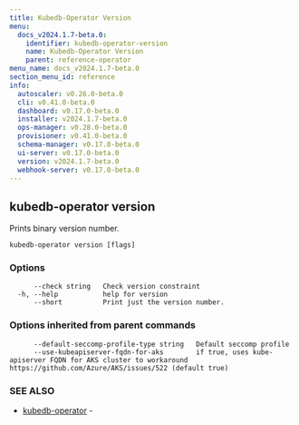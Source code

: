 ```yaml
---
title: Kubedb-Operator Version
menu:
  docs_v2024.1.7-beta.0:
    identifier: kubedb-operator-version
    name: Kubedb-Operator Version
    parent: reference-operator
menu_name: docs_v2024.1.7-beta.0
section_menu_id: reference
info:
  autoscaler: v0.26.0-beta.0
  cli: v0.41.0-beta.0
  dashboard: v0.17.0-beta.0
  installer: v2024.1.7-beta.0
  ops-manager: v0.28.0-beta.0
  provisioner: v0.41.0-beta.0
  schema-manager: v0.17.0-beta.0
  ui-server: v0.17.0-beta.0
  version: v2024.1.7-beta.0
  webhook-server: v0.17.0-beta.0
---
```


## kubedb-operator version

Prints binary version number.

```
kubedb-operator version [flags]
```

### Options

```
      --check string   Check version constraint
  -h, --help           help for version
      --short          Print just the version number.
```

### Options inherited from parent commands

```
      --default-seccomp-profile-type string   Default seccomp profile
      --use-kubeapiserver-fqdn-for-aks        if true, uses kube-apiserver FQDN for AKS cluster to workaround https://github.com/Azure/AKS/issues/522 (default true)
```

### SEE ALSO

* [kubedb-operator](/docs/v2024.1.7-beta.0/reference/operator/kubedb-operator)	 - 

